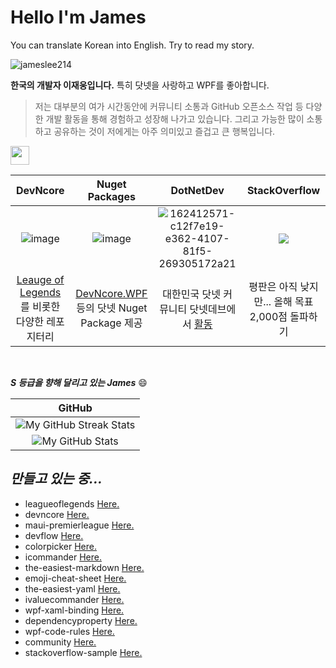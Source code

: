 # Hello I'm James
You can translate Korean into English. Try to read my story.

<p align="left"><img src="https://komarev.com/ghpvc/?username=jamesnet214" alt="jameslee214" /></p>

**한국의 개발자 이재웅입니다.**  특히 닷넷을 사랑하고 WPF를 좋아합니다.

> 저는 대부분의 여가 시간동안에 커뮤니티 소통과 GitHub 오픈소스 작업 등 다양한 개발 활동을 통해 경험하고 성장해 나가고 있습니다. 그리고 가능한 많이 소통하고 공유하는 것이 저에게는 아주 의미있고 즐겁고 큰 행복입니다.

<img src="https://user-images.githubusercontent.com/52397976/128292642-cb9d58c3-e01e-41c0-8713-14c59f4fb499.gif" width="30px">


| DevNcore | Nuget Packages | DotNetDev | StackOverflow |
|:-----:|:----------:|:-------------:|:-----------:|
| ![image](https://user-images.githubusercontent.com/52397976/173225919-d3ef24e1-bbc1-4ddc-9077-54ff07c2738d.png) | ![image](https://user-images.githubusercontent.com/52397976/162417212-00f58bbd-9a13-49f6-9d7c-b5b30c86caf3.png) | ![162412571-c12f7e19-e362-4107-81f5-269305172a21](https://user-images.githubusercontent.com/52397976/162414930-6e38ffd0-282a-42ef-b7c5-748b40e8183d.png) | <img src="https://github-readme-stackoverflow.vercel.app/?userID=9438258"/> |
| [Leauge of Legends](https://github.com/jamesnet214/leagueoflegends)를 비롯한 다양한 레포지터리 | [DevNcore.WPF](https://github.com/devncore/devncore) 등의 닷넷 Nuget Package 제공 | 대한민국 닷넷 커뮤니티 닷넷데브에서  [활동](https://forum.dotnetdev.kr/u/james.lee/summary) | 평판은 아직 낮지만... 올해 목표 2,000점 돌파하기 |

<br />

___S 등급을 향해 달리고 있는 James___ :smile:


| GitHub |
|:---:|
| <img src="http://github-readme-streak-stats.herokuapp.com?user=jamesnet214&theme=merko&hide_border=true&date_format=j%20M%5B%20Y%5D" alt="My GitHub Streak Stats"> |
| <img src="https://github-readme-stats.vercel.app/api?username=jamesnet214&count_private=true&include_all_commits=true&theme=merko" alt="My GitHub Stats"> |


## _만들고 있는 중..._

- leagueoflegends [Here.](https://github.com/jameslee214/leagueoflegends)
- devncore [Here.](https://github.com/jameslee214/devncore)
- maui-premierleague [Here.](https://github.com/jameslee214/maui-premierleague)
- devflow [Here.](https://github.com/jameslee214/devflow)
- colorpicker [Here.](https://github.com/jameslee214/colorpicker)
- icommander [Here.](https://github.com/devncore/icommander)
- the-easiest-markdown [Here.](https://github.com/devncore/the-easiest-markdown)
- emoji-cheat-sheet [Here.](https://github.com/devncore/emoji-cheat-sheet)
- the-easiest-yaml [Here.](https://github.com/devncore/the-easiest-yaml)
- ivaluecommander [Here.](https://github.com/jameslee214/ivaluecommander)
- wpf-xaml-binding [Here.](https://github.com/jameslee214/wpf-xaml-binding)
- dependencyproperty [Here.](https://github.com/jameslee214/dependencyproperty)
- wpf-code-rules [Here.](https://github.com/jameslee214/wpf-code-rules)
- community [Here.](https://github.com/devncore/community)
- stackoverflow-sample [Here.](https://github.com/devncore/stackoverflow-sample)

